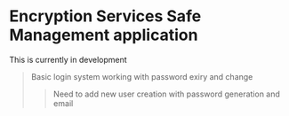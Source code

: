 # Encryption Services Safe Management application
This is currently in development

>Basic login system working with password exiry and change  
>>Need to add new user creation with password generation and email  
